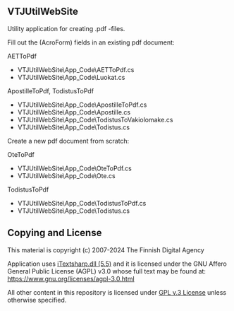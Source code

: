 

## VTJUtilWebSite

Utility application for creating .pdf -files. 

Fill out the (AcroForm) fields in an existing pdf document:

AETToPdf

 - VTJUtilWebSite\App_Code\AETToPdf.cs
 - VTJUtilWebSite\App_Code\Luokat.cs

ApostilleToPdf, TodistusToPdf

 - VTJUtilWebSite\App_Code\ApostilleToPdf.cs
 - VTJUtilWebSite\App_Code\Apostille.cs
 - VTJUtilWebSite\App_Code\TodistusToVakiolomake.cs
 - VTJUtilWebSite\App_Code\Todistus.cs

Create a new pdf document from scratch:

OteToPdf

 - VTJUtilWebSite\App_Code\OteToPdf.cs
 -  VTJUtilWebSite\App_Code\Ote.cs

TodistusToPdf

 - VTJUtilWebSite\App_Code\TodistusToPdf.cs
 -  VTJUtilWebSite\App_Code\Todistus.cs

## Copying and License

This material is copyright (c) 2007-2024 The Finnish Digital Agency

Application uses [iTextsharp.dll (5.5)](https://github.com/itext/itextsharp) and it is licensed under the GNU Affero General Public License (AGPL) v3.0 whose full text may be found at: https://www.gnu.org/licenses/agpl-3.0.html

All other content in this repository is licensed under [GPL v.3 License](https://github.com/vrk-kpa/VTJUtilWebSite/tree/main?tab=GPL-3.0-1-ov-file)  unless otherwise specified.
